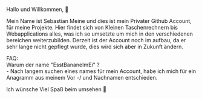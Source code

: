 Hallo und Willkommen, 👋

Mein Name ist Sebastian Meine und dies ist mein Privater Github Account, für meine Projekte. Hier findet sich von Kleinen Taschenrechnern bis Webapplications alles, was ich so umsetzte um mich in den verschiedenen bereichen weiterzubilden. Derzeit ist der Account noch im aufbau, da er sehr lange nicht gepflegt wurde, dies wird sich aber in Zukunft ändern.

FAQ:<br>
  Warum der name "EsstBananeImEi" ?<br>
    - Nach langem suchen eines names für mein Account, habe ich mich für ein Anagramm aus meinem Vor -/ und Nachnamen entschieden.

Ich wünsche Viel Spaß beim umsehen 👀
